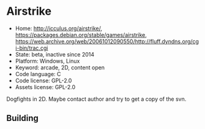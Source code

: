 # Airstrike

- Home: http://icculus.org/airstrike/, https://packages.debian.org/stable/games/airstrike, https://web.archive.org/web/20061012090550/http://fluff.dyndns.org/cgi-bin/trac.cgi
- State: beta, inactive since 2014
- Platform: Windows, Linux
- Keyword: arcade, 2D, content open
- Code language: C
- Code license: GPL-2.0
- Assets license: GPL-2.0

Dogfights in 2D.
Maybe contact author and try to get a copy of the svn.

## Building
